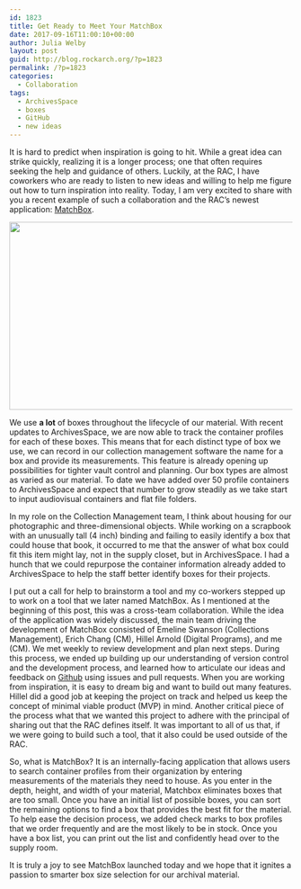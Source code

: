 ```yaml
---
id: 1823
title: Get Ready to Meet Your MatchBox
date: 2017-09-16T11:00:10+00:00
author: Julia Welby
layout: post
guid: http://blog.rockarch.org/?p=1823
permalink: /?p=1823
categories:
  - Collaboration
tags:
  - ArchivesSpace
  - boxes
  - GitHub
  - new ideas
---
```

It is hard to predict when inspiration is going to hit. While a great idea can strike quickly, realizing it is a longer process; one that often requires seeking the help and guidance of others. Luckily, at the RAC, I have coworkers who are ready to listen to new ideas and willing to help me figure out how to turn inspiration into reality. Today, I am very excited to share with you a recent example of such a collaboration and the RAC’s newest application: [MatchBox](http://matchbox.rockarch.org).

[<img class="aligncenter wp-image-1826 size-large" src="http://blog.rockarch.org/wp-content/uploads/2017/09/MatchBox-1024x586.png" alt="" width="584" height="334" srcset="http://blog.rockarch.org/wp-content/uploads/2017/09/MatchBox-1024x586.png 1024w, http://blog.rockarch.org/wp-content/uploads/2017/09/MatchBox-300x172.png 300w, http://blog.rockarch.org/wp-content/uploads/2017/09/MatchBox-768x439.png 768w, http://blog.rockarch.org/wp-content/uploads/2017/09/MatchBox-500x286.png 500w, http://blog.rockarch.org/wp-content/uploads/2017/09/MatchBox.png 1294w" sizes="(max-width: 584px) 100vw, 584px" />](http://blog.rockarch.org/wp-content/uploads/2017/09/MatchBox.png)

<!--more-->

We use **a lot** of boxes throughout the lifecycle of our material. With recent updates to ArchivesSpace, we are now able to track the container profiles for each of these boxes. This means that for each distinct type of box we use, we can record in our collection management software the name for a box and provide its measurements. This feature is already opening up possibilities for tighter vault control and planning. Our box types are almost as varied as our material. To date we have added over 50 profile containers to ArchivesSpace and expect that number to grow steadily as we take start to input audiovisual containers and flat file folders.

In my role on the Collection Management team, I think about housing for our photographic and three-dimensional objects. While working on a scrapbook with an unusually tall (4 inch) binding and failing to easily identify a box that could house that book, it occurred to me that the answer of what box could fit this item might lay, not in the supply closet, but in ArchivesSpace. I had a hunch that we could repurpose the container information already added to ArchivesSpace to help the staff better identify boxes for their projects.

I put out a call for help to brainstorm a tool and my co-workers stepped up to work on a tool that we later named MatchBox. As I mentioned at the beginning of this post, this was a cross-team collaboration. While the idea of the application was widely discussed, the main team driving the development of MatchBox consisted of Emeline Swanson (Collections Management), Erich Chang (CM), Hillel Arnold (Digital Programs), and me (CM). We met weekly to review development and plan next steps. During this process, we ended up building up our understanding of version control and the development process, and learned how to articulate our ideas and feedback on [Github](https://github.com/RockefellerArchiveCenter/MatchBox) using issues and pull requests. When you are working from inspiration, it is easy to dream big and want to build out many features. Hillel did a good job at keeping the project on track and helped us keep the concept of minimal viable product (MVP) in mind. Another critical piece of the process what that we wanted this project to adhere with the principal of sharing out that the RAC defines itself. It was important to all of us that, if we were going to build such a tool, that it also could be used outside of the RAC.

So, what is MatchBox? It is an internally-facing application that allows users to search container profiles from their organization by entering measurements of the materials they need to house. As you enter in the depth, height, and width of your material, Matchbox eliminates boxes that are too small. Once you have an initial list of possible boxes, you can sort the remaining options to find a box that provides the best fit for the material. To help ease the decision process, we added check marks to box profiles that we order frequently and are the most likely to be in stock. Once you have a box list, you can print out the list and confidently head over to the supply room.

It is truly a joy to see MatchBox launched today and we hope that it ignites a passion to smarter box size selection for our archival material.